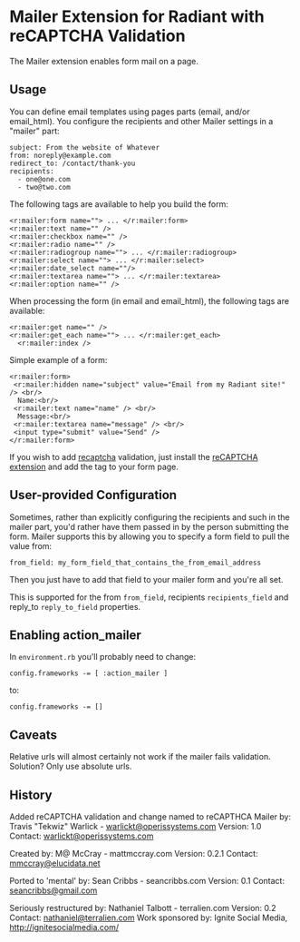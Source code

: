 Mailer Extension for Radiant with reCAPTCHA Validation
======================================================

The Mailer extension enables form mail on a page.

Usage
-----

You can define email templates using pages parts (email, and/or email_html).
You configure the recipients and other Mailer settings in a "mailer" part:

    subject: From the website of Whatever
    from: noreply@example.com
    redirect_to: /contact/thank-you
    recipients:
      - one@one.com
      - two@two.com

The following tags are available to help you build the form:

    <r:mailer:form name=""> ... </r:mailer:form> 
    <r:mailer:text name="" /> 
    <r:mailer:checkbox name="" />
    <r:mailer:radio name="" />
    <r:mailer:radiogroup name=""> ... </r:mailer:radiogroup>
    <r:mailer:select name=""> ... </r:mailer:select>
    <r:mailer:date_select name=""/>
    <r:mailer:textarea name=""> ... </r:mailer:textarea>
    <r:mailer:option name="" />

When processing the form (in email and email_html), the following tags are 
available:

    <r:mailer:get name="" />
    <r:mailer:get_each name=""> ... </r:mailer:get_each>
      <r:mailer:index />

Simple example of a form:

    <r:mailer:form>
     <r:mailer:hidden name="subject" value="Email from my Radiant site!" /> <br/>
      Name:<br/>
     <r:mailer:text name="name" /> <br/>
      Message:<br/>
     <r:mailer:textarea name="message" /> <br/>
     <input type="submit" value="Send" />
    </r:mailer:form>
  
If you wish to add [recaptcha](http://www.recaptcha.net) validation, just install the [reCAPTCHA extension](http://github.com/tekwiz/radiant-recaptcha-extension) and add the tag to your form page.

User-provided Configuration
---------------------------

Sometimes, rather than explicitly configuring the recipients and such in the mailer part, you'd rather have them passed in by the person submitting the form. Mailer supports this by allowing you to specify a form field to pull the value from:

    from_field: my_form_field_that_contains_the_from_email_address
  
Then you just have to add that field to your mailer form and you're all set.

This is supported for the from `from_field`, recipients `recipients_field` and reply_to `reply_to_field` properties.

Enabling action_mailer
----------------------

In `environment.rb` you'll probably need to change:

    config.frameworks -= [ :action_mailer ]

to:

    config.frameworks -= []

Caveats
-------

Relative urls will almost certainly not work if the mailer fails validation. Solution? Only use absolute urls.

History
-------

Added reCAPTCHA validation and change named to reCAPTHCA Mailer by: Travis "Tekwiz" Warlick - warlickt@operissystems.com
  Version: 1.0
  Contact: warlickt@operissystems.com

Created by: M@ McCray - mattmccray.com
  Version: 0.2.1
  Contact: mmccray@elucidata.net

Ported to 'mental' by: Sean Cribbs - seancribbs.com
  Version: 0.1
  Contact: seancribbs@gmail.com
  
Seriously restructured by: Nathaniel Talbott - terralien.com
  Version: 0.2
  Contact: nathaniel@terralien.com
  Work sponsored by: Ignite Social Media, http://ignitesocialmedia.com/
  
